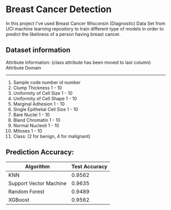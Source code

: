 # Breast Cancer Detection

In this project I've used Breast Cancer Wisconsin (Diagnostic) Data Set from UCI machine learning repository to train different type of models in order to predict the likeliness of a person having breast cancer.

## Dataset information

Attribute Information: (class attribute has been moved to last column)
       Attribute                     Domain
   -- -----------------------------------------
   1. Sample code number            id number
   2. Clump Thickness               1 - 10
   3. Uniformity of Cell Size       1 - 10
   4. Uniformity of Cell Shape      1 - 10
   5. Marginal Adhesion             1 - 10
   6. Single Epithelial Cell Size   1 - 10
   7. Bare Nuclei                   1 - 10
   8. Bland Chromatin               1 - 10
   9. Normal Nucleoli               1 - 10
  10. Mitoses                       1 - 10
  11. Class:                        (2 for benign, 4 for malignant)

## Prediction Accuracy:

| Algorithm               | Test Accuracy |
| ----------------------- | ------------- |
| KNN                     | 0.9562        |
| Support Vector Machine  | 0.9635        |
| Random Forest           | 0.9489        |
| XGBoost                 | 0.9562        |